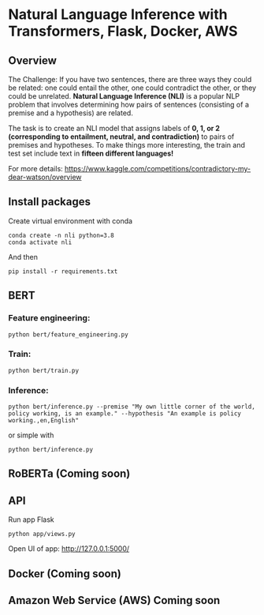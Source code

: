 # Natural Language Inference with Transformers, Flask, Docker, AWS

## Overview

The Challenge:
If you have two sentences, there are three ways they could be related: one could entail the other, one could contradict the other, or they could be unrelated. <b>Natural Language Inference (NLI)</b> is a popular NLP problem that involves determining how pairs of sentences (consisting of a premise and a hypothesis) are related.

The task is to create an NLI model that assigns labels of <b>0, 1, or 2 (corresponding to entailment, neutral, and contradiction)</b> to pairs of premises and hypotheses. To make things more interesting, the train and test set include text in <b>fifteen different languages!</b>

For more details: https://www.kaggle.com/competitions/contradictory-my-dear-watson/overview

## Install packages
Create virtual environment with conda
```
conda create -n nli python=3.8
conda activate nli
```
And then
```
pip install -r requirements.txt
```

## BERT
### Feature engineering:
```
python bert/feature_engineering.py
```
### Train:
```
python bert/train.py
```
### Inference:
```
python bert/inference.py --premise "My own little corner of the world, policy working, is an example." --hypothesis "An example is policy working.,en,English"
```
or simple with
```
python bert/inference.py
```

## RoBERTa (Coming soon)

## API
Run app Flask
```
python app/views.py
```
Open UI of app: http://127.0.0.1:5000/

## Docker (Coming soon)

## Amazon Web Service (AWS) Coming soon

